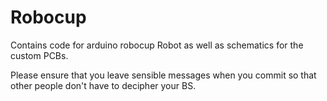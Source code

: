 Robocup
=======

Contains code for arduino robocup Robot as well as schematics for the custom PCBs.

Please ensure that you leave sensible messages when you commit so that other people don't have to decipher your BS.
